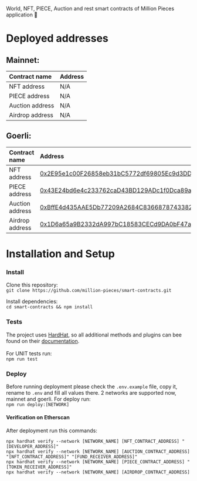 World, NFT, PIECE, Auction and rest smart contracts of Million Pieces application 🌟

# Deployed addresses

## Mainnet:
|   Contract name            | Address                                       |
|:---------------------------|:----------------------------------------------|
| NFT address                | N/A     |
| PIECE address              | N/A     |
| Auction address            | N/A     |
| Airdrop address            | N/A     |


## Goerli:

|   Contract name            | Address                                       |
|:---------------------------|:----------------------------------------------|
| NFT address                | [0x2E95e1c00F26858eb31bC5772df69805Ec9d3DDE](https://goerli.etherscan.io/address/0x2E95e1c00F26858eb31bC5772df69805Ec9d3DDE)     |
| PIECE address              | [0x43E24bd6e4c233762caD43BD129ADc1f0Dca89a5](https://goerli.etherscan.io/address/0x43E24bd6e4c233762caD43BD129ADc1f0Dca89a5)     |
| Auction address            | [0xBffE4d435AAE5Db77209A2684C8366878743382C](https://goerli.etherscan.io/address/0xBffE4d435AAE5Db77209A2684C8366878743382C)     |
| Airdrop address            | [0x1D6a65a9B2332dA997bC18583CECd9DA0bF47a05](https://goerli.etherscan.io/address/0x1D6a65a9B2332dA997bC18583CECd9DA0bF47a05)     |


# Installation and Setup

### Install

Clone this repository: <br>
`git clone https://github.com/million-pieces/smart-contracts.git`

Install dependencies: <br>
`cd smart-contracts && npm install`

### Tests

The project uses [HardHat](https://hardhat.org/), so all additional methods and plugins can bee found on their [documentation](https://hardhat.org/getting-started/).  <br><br>
For UNIT tests run: <br>
`npm run test`

### Deploy

Before running deployment please check the `.env.example` file, copy it, rename to `.env` and fill all values there. 2 networks are supported now, mainnet and goerli. For deploy run: <br>
`npm run deploy:[NETWORK]`


#### Verification on Etherscan

After deployment run this commands:<br>

`npx hardhat verify --network [NETWORK_NAME] [NFT_CONTRACT_ADDRESS] "[DEVELOPER_ADDRESS]"` <br>
`npx hardhat verify --network [NETWORK_NAME] [AUCTION_CONTRACT_ADDRESS] "[NFT_CONTRACT_ADDRESS]" "[FUND_RECEIVER_ADDRESS]"` <br>
`npx hardhat verify --network [NETWORK_NAME] [PIECE_CONTRACT_ADDRESS] "[TOKEN_RECEIVER_ADDRESS]"` <br>
`npx hardhat verify --network [NETWORK_NAME] [AIRDROP_CONTRACT_ADDRESS]`
